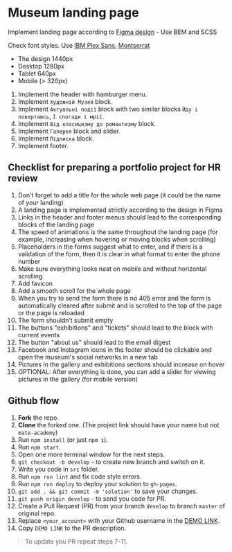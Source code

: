 # Museum landing page

Implement landing page according to [Figma design](<https://www.figma.com/file/cRBCqE06cDrY3s4jX7h3iY/%D0%9D%D0%90%D0%9C%D0%A3-(Edit)?node-id=0%3A1>) - Use BEM and SCSS

Check font styles. Use [IBM Plex Sans](https://fonts.google.com/specimen/IBM+Plex+Sans?query=ibm), [Montserrat](https://fonts.google.com/specimen/Montserrat?query=mon)

- The design 1440px
- Desktop 1280px
- Tablet 640px
- Mobile (> 320px)

1. Implement the header with hamburger menu.
1. Implement `Художній Музей` block.
1. Implement `Актуальні події` block with two similar blocks `Йду і повертаюсь`, `І спогади і мрії`.
1. Implement `Від класицизму до романтизму` block.
1. Implement `Галерея` block and slider.
1. Implement `Підписка` block.
1. Implement footer.

## Checklist for preparing a portfolio project for HR review

1. Don’t forget to add a title for the whole web page (it could be the name of your landing)
2. A landing page is implemented strictly according to the design in Figma
3. Links in the header and footer menus should lead to the corresponding blocks of the landing page
4. The speed of animations is the same throughout the landing page (for example, increasing when hovering or moving blocks when scrolling)
5. Placeholders in the forms suggest what to enter, and if there is a validation of the form, then it is clear in what format to enter the phone number
6. Make sure everything looks neat on mobile and without horizontal scrolling
7. Add favicon
8. Add a smooth scroll for the whole page
9. When you try to send the form there is no 405 error and the form is automatically cleared after submit and is scrolled to the top of the page or the page is reloaded
10. The form shouldn’t submit empty
11. The buttons "exhibitions" and "tickets" should lead to the block with current events
12. The button "about us" should lead to the email digest
13. Facebook and Instagram icons in the footer should be clickable and open the museum's social networks in a new tab
14. Pictures in the gallery and exhibitions sections should increase on hover
15. OPTIONAL: After everything is done, you can add a slider for viewing pictures in the gallery (for mobile version)

## Github flow

1. **Fork** the repo.
2. **Clone** the forked one. (The project link should have your name but not `mate-academy`)
3. Run `npm install` (or just `npm i`).
4. Run `npm start`.
5. Open one more terminal window for the next steps.
6. `git checkout -b develop` - to create new branch and switch on it.
7. Write you code in `src` folder.
8. Run `npm run lint` and fix code style errors.
9. Run `npm run deploy` to deploy your solution to `gh-pages`.
10. `git add . && git commit -m 'solution'` to save your changes.
11. `git push origin develop` - to send you code for PR.
12. Create a Pull Request (PR) from your branch `develop` to branch `master` of original repo.
13. Replace `<your_account>` with your Github username in the
    [DEMO LINK](https://<DimaDamage91>.github.io/Museum/).
14. Copy `DEMO LINK` to the PR description.

> To update you PR repeat steps 7-11.
